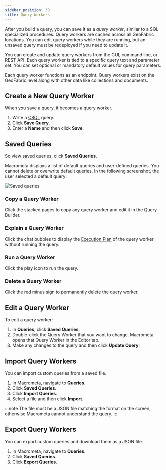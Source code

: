 ```yaml
---
sidebar_position: 30
title: Query Workers
---
```


After you build a query, you can save it as a _query worker_, similar to a SQL specialized procedures. Query workers are cached across all GeoFabric locations. You can edit query workers while they are running, but an unsaved query must be redeployed if you need to update it.

You can create and update query workers from the GUI, command line, or REST API. Each query worker is tied to a specific query text and parameter set. You can set optional or mandatory default values for query parameters.

Each query worker functions as an endpoint. Query workers exist on the GeoFabric level along with other data like collections and documents.

## Create a New Query Worker

When you save a query, it becomes a query worker.

1. Write a [C8QL](../c8ql/) query.
2. Click **Save Query**.
3. Enter a **Name** and then click **Save**.

## Saved Queries

So view saved queries, click **Saved Queries**.

Macrometa displays a list of default queries and user-defined queries. You cannot delete or overwrite default queries. In the following screenshot, the user selected a default query:

![Saved queries](/img/queries/saved-queries.png)

### Copy a Query Worker

Click the stacked pages to copy any query worker and edit it in the Query Builder.

### Explain a Query Worker

Click the chat bubbles to display the [Execution Plan](running-queries.md#execution-plan) of the query worker without running the query.

### Run a Query Worker

Click the play icon to run the query.

### Delete a Query Worker

Click the red minus sign to permanently delete the query worker.

## Edit a Query Worker

To edit a query worker:

1. In **Queries**, click **Saved Queries**.
2. Double-click the Query Worker that you want to change. Macrometa opens that Query Worker in the Editor tab.
3. Make any changes to the query and then click **Update Query**.

## Import Query Workers

You can import custom queries from a saved file.

1. In Macrometa, navigate to **Queries**.
2. Click **Saved Queries**.
3. Click **Import Queries**.
4. Select a file and then click **Import**.

:::note
The file must be a JSON file matching the format on the screen, otherwise Macrometa cannot understand the query.
:::

## Export Query Workers

You can export custom queries and download them as a JSON file.

1. In Macrometa, navigate to **Queries**.
2. Click **Saved Queries**.
3. Click **Export Queries**.